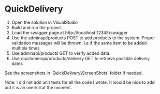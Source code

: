 # QuickDelivery

1. Open the solution in VisualStudio
2. Build and run the project.
3. Load the swagger page at http://localhost:12345/swagger
4. Use the adminapi/products POST to add products to the system. Proper validation messages will be thrown. i.e if the same item to be added multiple times
5. Use adminapi/products GET to verify added data.
6. Use /customerapi/products/delivery GET to retrieve possible delivery dates

See the screenshots in 'QuickDelivery\ScreenShots' folder if needed.

Note: I did not add unit tests for all the code I wrote. It would be nice to add but it is an overkill at the moment.



